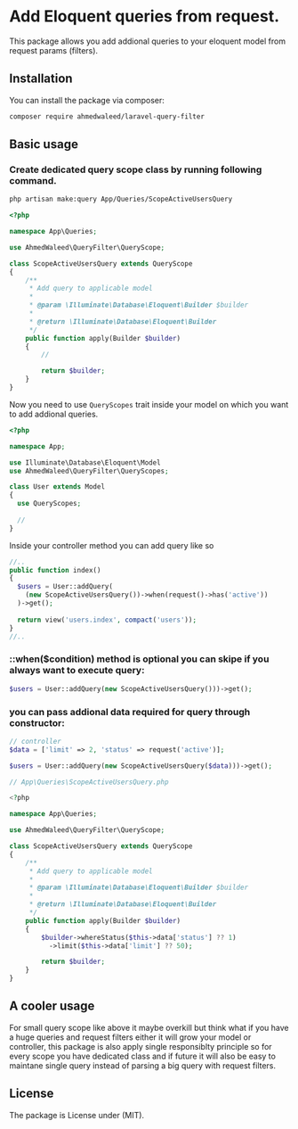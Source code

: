# Add Eloquent queries from request.

This package allows you add addional queries to your eloquent model from request params (filters).

## Installation

You can install the package via composer:

```bash
composer require ahmedwaleed/laravel-query-filter
```

## Basic usage

### Create dedicated query scope class by running following command.
```bash
php artisan make:query App/Queries/ScopeActiveUsersQuery
```

```php
<?php

namespace App\Queries;

use AhmedWaleed\QueryFilter\QueryScope;

class ScopeActiveUsersQuery extends QueryScope
{
    /**
     * Add query to applicable model
     *
     * @param \Illuminate\Database\Eloquent\Builder $builder
     *
     * @return \Illuminate\Database\Eloquent\Builder
     */
    public function apply(Builder $builder)
    {
        //

        return $builder;
    }
}
```

Now you need to use `QueryScopes` trait inside your model on which you want to add addional queries.
```php
<?php

namespace App;

use Illuminate\Database\Eloquent\Model
use AhmedWaleed\QueryFilter\QueryScopes;

class User extends Model
{
  use QueryScopes;
  
  //
}
```

Inside your controller method you can add query like so
```php
//..
public function index()
{
  $users = User::addQuery(
    (new ScopeActiveUsersQuery())->when(request()->has('active'))
  )->get();
  
  return view('users.index', compact('users'));
}
//..
```

### ::when($condition) method is optional you can skipe if you always want to execute query:
```php
$users = User::addQuery(new ScopeActiveUsersQuery()))->get();
```

### you can pass addional data required for query through constructor:
```php
// controller
$data = ['limit' => 2, 'status' => request('active')];

$users = User::addQuery(new ScopeActiveUsersQuery($data)))->get();

// App\Queries\ScopeActiveUsersQuery.php

<?php

namespace App\Queries;

use AhmedWaleed\QueryFilter\QueryScope;

class ScopeActiveUsersQuery extends QueryScope
{
    /**
     * Add query to applicable model
     *
     * @param \Illuminate\Database\Eloquent\Builder $builder
     *
     * @return \Illuminate\Database\Eloquent\Builder
     */
    public function apply(Builder $builder)
    {
        $builder->whereStatus($this->data['status'] ?? 1)
          ->limit($this->data['limit'] ?? 50);

        return $builder;
    }
}
```

## A cooler usage
For small query scope like above it maybe overkill but think what if you have a huge queries and request filters either it will grow your model or controller, this package is also apply single responsiblty principle so for every scope you have dedicated class and if future it will also be easy to maintane single query instead of parsing a big query with request filters.

## License
The package is License under (MIT).
